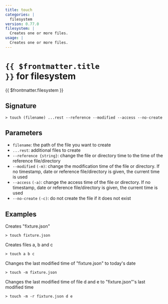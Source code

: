 ```yaml
---
title: touch
categories: |
  filesystem
version: 0.77.0
filesystem: |
  Creates one or more files.
usage: |
  Creates one or more files.
---
```


# <code>{{ $frontmatter.title }}</code> for filesystem

<div class='command-title'>{{ $frontmatter.filesystem }}</div>

## Signature

`> touch (filename) ...rest --reference --modified --access --no-create`

## Parameters

- `filename`: the path of the file you want to create
- `...rest`: additional files to create
- `--reference {string}`: change the file or directory time to the time of the reference file/directory
- `--modified` `(-m)`: change the modification time of the file or directory. If no timestamp, date or reference file/directory is given, the current time is used
- `--access` `(-a)`: change the access time of the file or directory. If no timestamp, date or reference file/directory is given, the current time is used
- `--no-create` `(-c)`: do not create the file if it does not exist

## Examples

Creates "fixture.json"

```shell
> touch fixture.json

```

Creates files a, b and c

```shell
> touch a b c

```

Changes the last modified time of "fixture.json" to today's date

```shell
> touch -m fixture.json

```

<!--
Changes the last modified time of files a, b and c to a date

```shell
> touch -m -d "yesterday" a b c

```
-->

Changes the last modified time of file d and e to "fixture.json"'s last modified time

```shell
> touch -m -r fixture.json d e

```

<!--
Changes the last accessed time of "fixture.json" to a date

```shell
> touch -a -d "August 24, 2019; 12:30:30" fixture.json

```

-->
